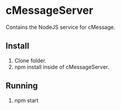 # cMessageServer
Contains the NodeJS service for cMessage.

## Install
1. Clone folder.
2. npm install inside of cMessageServer.

## Running
1. npm start
